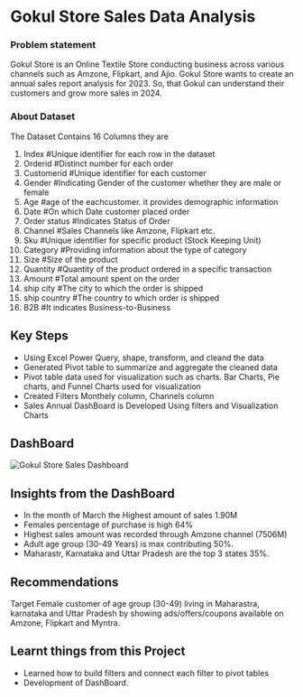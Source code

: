 # Gokul Store Sales Data Analysis 

### Problem statement
Gokul Store is an Online Textile Store conducting business across various channels such as Amzone, Flipkart, and Ajio. Gokul Store wants to create an annual sales report analysis for 2023. So, that Gokul can understand their customers and grow more sales in 2024.


### About Dataset
The Dataset Contains 16 Columns they are
1. Index  #Unique identifier for each row in the dataset
2. Orderid  #Distinct number for each order 
3. Customerid  #Unique identifier for each customer
4. Gender  #Indicating Gender of the customer whether they are male or female
5. Age  #age of the eachcustomer. it provides demographic information 
6. Date  #On which Date customer placed order
7. Order status  #Indicates Status of Order
8. Channel  #Sales Channels like Amzone, Flipkart etc.
9. Sku  #Unique identifier for specific product (Stock Keeping Unit)
10. Category  #Providing information about the type of category
11. Size  #Size of the product 
12. Quantity  #Quantity of the product ordered in a specific transaction 
13. Amount  #Total amount spent on the order
14. ship city  #The city to which the order is shipped 
15. ship country  #The country to which order is shipped
16.  B2B  #It indicates Business-to-Business

## Key Steps
+ Using Excel Power Query, shape, transform, and cleand the data
+ Generated Pivot table to summarize and aggregate the cleaned data
+ Pivot table data used for visualization such as charts. Bar Charts, Pie charts, and Funnel Charts used for visualization
+ Created Filters Monthely column, Channels column
+ Sales Annual DashBoard is Developed Using filters and Visualization Charts 

## DashBoard 
![Gokul Store Sales Dashboard](https://github.com/damodhar92/Projects/assets/104577474/3dec0b13-35a4-42ab-9b45-bddfe03f750b)

## Insights from the DashBoard
+ In the month of March the Highest amount of sales 1.90M
+ Females percentage of purchase is high 64%
+ Highest sales amount was recorded through Amzone channel (7506M)
+ Adult age group (30-49 Years) is max contributing 50%.
+ Maharastr, Karnataka and Uttar Pradesh are the top 3 states 35%.

## Recommendations 
  Target Female customer of age group (30-49) living in Maharastra, karnataka and Uttar Pradesh by showing 
ads/offers/coupons available on Amzone, Flipkart and Myntra.

## Learnt things from this Project
+ Learned how to build filters and connect each filter to pivot tables
+ Development of DashBoard.






